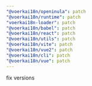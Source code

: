 ```yaml
---
"@voerkai18n/openinula": patch
"@voerkai18n/runtime": patch
"voerkai18n-loader": patch
"@voerkai18n/babel": patch
"@voerkai18n/react": patch
"@voerkai18n/utils": patch
"@voerkai18n/vite": patch
"@voerkai18n/vue2": patch
"@voerkai18n/cli": patch
"@voerkai18n/vue": patch
---
```


fix versions
